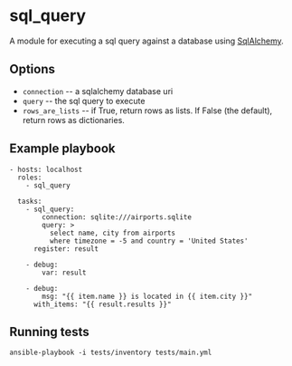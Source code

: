 # sql_query

A module for executing a sql query against a database using
[SqlAlchemy][].

[sqlalchemy]: https://www.sqlalchemy.org/

## Options

- `connection` -- a sqlalchemy database uri
- `query` -- the sql query to execute
- `rows_are_lists` -- if True, return rows as lists.  If False
  (the default), return rows as dictionaries.

## Example playbook

    - hosts: localhost
      roles:
        - sql_query

      tasks:
        - sql_query:
            connection: sqlite:///airports.sqlite
            query: >
              select name, city from airports
              where timezone = -5 and country = 'United States'
          register: result

        - debug:
            var: result

        - debug:
            msg: "{{ item.name }} is located in {{ item.city }}"
          with_items: "{{ result.results }}"

## Running tests

    ansible-playbook -i tests/inventory tests/main.yml
